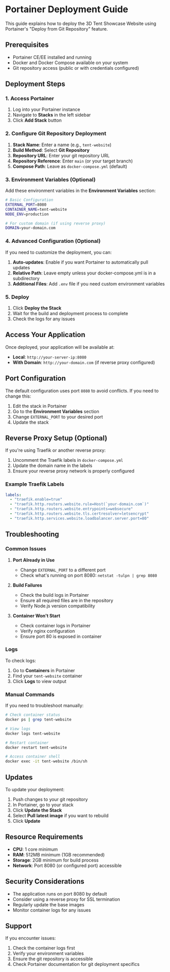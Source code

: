 # Portainer Deployment Guide

This guide explains how to deploy the 3D Tent Showcase Website using Portainer's "Deploy from Git Repository" feature.

## Prerequisites

- Portainer CE/EE installed and running
- Docker and Docker Compose available on your system
- Git repository access (public or with credentials configured)

## Deployment Steps

### 1. Access Portainer

1. Log into your Portainer instance
2. Navigate to **Stacks** in the left sidebar
3. Click **Add Stack** button

### 2. Configure Git Repository Deployment

1. **Stack Name**: Enter a name (e.g., `tent-website`)
2. **Build Method**: Select **Git Repository**
3. **Repository URL**: Enter your git repository URL
4. **Repository Reference**: Enter `main` (or your target branch)
5. **Compose Path**: Leave as `docker-compose.yml` (default)

### 3. Environment Variables (Optional)

Add these environment variables in the **Environment Variables** section:

```bash
# Basic Configuration
EXTERNAL_PORT=8080
CONTAINER_NAME=tent-website
NODE_ENV=production

# For custom domain (if using reverse proxy)
DOMAIN=your-domain.com
```

### 4. Advanced Configuration (Optional)

If you need to customize the deployment, you can:

1. **Auto-updates**: Enable if you want Portainer to automatically pull updates
2. **Relative Path**: Leave empty unless your docker-compose.yml is in a subdirectory
3. **Additional Files**: Add `.env` file if you need custom environment variables

### 5. Deploy

1. Click **Deploy the Stack**
2. Wait for the build and deployment process to complete
3. Check the logs for any issues

## Access Your Application

Once deployed, your application will be available at:
- **Local**: `http://your-server-ip:8080`
- **With Domain**: `http://your-domain.com` (if reverse proxy configured)

## Port Configuration

The default configuration uses port `8080` to avoid conflicts. If you need to change this:

1. Edit the stack in Portainer
2. Go to the **Environment Variables** section
3. Change `EXTERNAL_PORT` to your desired port
4. Update the stack

## Reverse Proxy Setup (Optional)

If you're using Traefik or another reverse proxy:

1. Uncomment the Traefik labels in `docker-compose.yml`
2. Update the domain name in the labels
3. Ensure your reverse proxy network is properly configured

### Example Traefik Labels

```yaml
labels:
  - "traefik.enable=true"
  - "traefik.http.routers.website.rule=Host(`your-domain.com`)"
  - "traefik.http.routers.website.entrypoints=websecure"
  - "traefik.http.routers.website.tls.certresolver=letsencrypt"
  - "traefik.http.services.website.loadbalancer.server.port=80"
```

## Troubleshooting

### Common Issues

1. **Port Already in Use**
   - Change `EXTERNAL_PORT` to a different port
   - Check what's running on port 8080: `netstat -tulpn | grep 8080`

2. **Build Failures**
   - Check the build logs in Portainer
   - Ensure all required files are in the repository
   - Verify Node.js version compatibility

3. **Container Won't Start**
   - Check container logs in Portainer
   - Verify nginx configuration
   - Ensure port 80 is exposed in container

### Logs

To check logs:
1. Go to **Containers** in Portainer
2. Find your `tent-website` container
3. Click **Logs** to view output

### Manual Commands

If you need to troubleshoot manually:

```bash
# Check container status
docker ps | grep tent-website

# View logs
docker logs tent-website

# Restart container
docker restart tent-website

# Access container shell
docker exec -it tent-website /bin/sh
```

## Updates

To update your deployment:

1. Push changes to your git repository
2. In Portainer, go to your stack
3. Click **Update the Stack**
4. Select **Pull latest image** if you want to rebuild
5. Click **Update**

## Resource Requirements

- **CPU**: 1 core minimum
- **RAM**: 512MB minimum (1GB recommended)
- **Storage**: 2GB minimum for build process
- **Network**: Port 8080 (or configured port) accessible

## Security Considerations

- The application runs on port 8080 by default
- Consider using a reverse proxy for SSL termination
- Regularly update the base images
- Monitor container logs for any issues

## Support

If you encounter issues:
1. Check the container logs first
2. Verify your environment variables
3. Ensure the git repository is accessible
4. Check Portainer documentation for git deployment specifics
